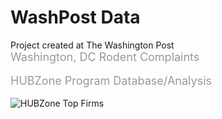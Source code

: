 # WashPost Data
Project created at The Washington Post
<br />
<span style="color: #999999; font-size: large;">Washington, DC Rodent Complaints </span><br />
<br />
<span style="color: #999999; font-size: large;">HUBZone Program Database/Analysis </span><br />
<br />
<img src="https://github.com/Jdharden/dc_rodents/blob/master/rodents.jpeg?raw=true" alt="HUBZone Top Firms"><br />
<br />
<br />

